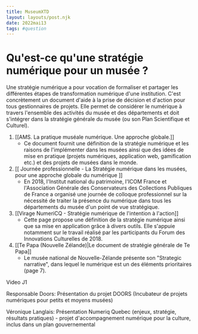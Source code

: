 ```yaml
---
title: MuseumXTD
layout: layouts/post.njk
date: 2022mai13
tags: #question
---
```


# Qu'est-ce qu'une stratégie numérique pour un musée ?

Une stratégie numérique a pour vocation de formaliser et partager les différentes étapes de transformation numérique d'une institution. C'est concrètement un document d'aide à la prise de décision et d'action pour tous gestionnaires de projets. 
Elle permet de considérer le numérique à travers l'ensemble des activités du musée et des départements et doit s'intégrer dans la stratégie générale du musée (ou son Plan Scientifique et Culturel). 

1. [[AMS. La pratique muséale numérique. Une approche globale.]]
	- Ce document fournit une définition de la stratégie numérique et les raisons de l'implémenter dans les musées ainsi que des idées de mise en pratique (projets numériques, application web, gamification etc.) et des projets de musées dans le monde. 
1. [[ Journée professionnelle - La Stratégie numérique dans les musées, pour une approche globale du numérique ]]
	- En 2018, l'Institut national du patrimoine, l'ICOM France et l'Association Générale des Conservateurs des Collections Publiques de France a organisé une journée de colloque professionnel sur la nécessité de traiter la présence du numérique dans tous les départements du musée d'un point de vue stratégique. 
2. [[Virage NumeriCQ - Stratégie numérique de l'intention à l'action]] 
	- Cette page propose une définition de la stratégie numérique ainsi que sa mise en application grâce à divers outils. Elle s'appuie notamment sur le travail réalisé par les participants du Forum des Innovations Culturelles de 2018. 
1. [[Te Papa (Nouvelle Zélande)|Le document de stratégie générale de Te Papa]] 
	- Le musée national de Nouvelle-Zélande présente son "Strategic narrative", dans lequel le numérique est un des éléments prioritaires (page 7). 


Video J1

Responsable Doors: Présentation du projet DOORS (Incubateur de projets numériques pour petits et moyens musées)

Véronique Langlais: Présentation Numeriq Quebec (enjeux, stratégie, résultats pratiques) -  projet d'accompagnement numérique pour la culture, inclus dans un plan gouvernemental